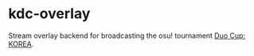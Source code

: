 # kdc-overlay

Stream overlay backend for broadcasting the osu! tournament [Duo Cup: KOREA](https://osu.ppy.sh/community/forums/topics/2076171?n=1).